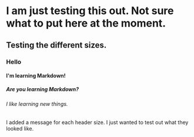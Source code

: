 # I am just testing this out. Not sure what to put here at the moment.
## Testing the different sizes.
### Hello
#### I'm learning Markdown!
##### Are you learning Markdown?
###### I like learning new things.













I added a message for each header size. I just wanted to test out what they looked like.
